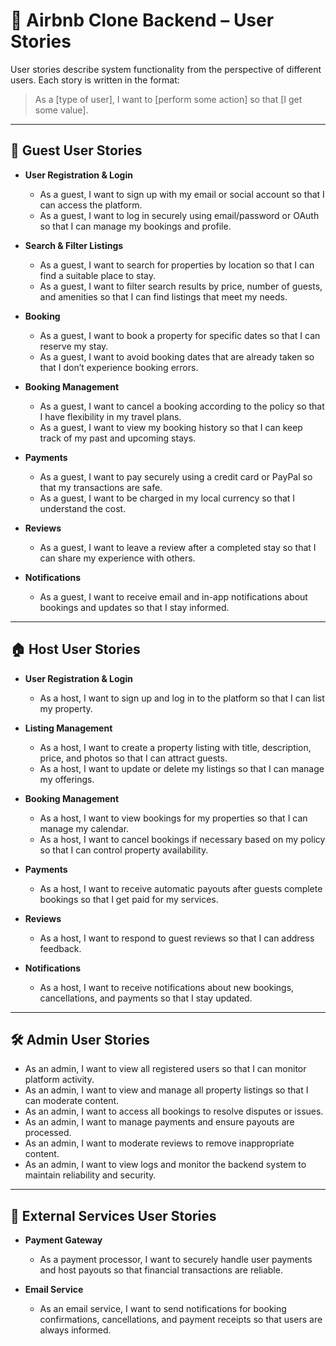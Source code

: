 # 📘 Airbnb Clone Backend – User Stories

User stories describe system functionality from the perspective of different users. Each story is written in the format:

> As a [type of user], I want to [perform some action] so that [I get some value].

---

## 👤 Guest User Stories

- **User Registration & Login**
  - As a guest, I want to sign up with my email or social account so that I can access the platform.
  - As a guest, I want to log in securely using email/password or OAuth so that I can manage my bookings and profile.

- **Search & Filter Listings**
  - As a guest, I want to search for properties by location so that I can find a suitable place to stay.
  - As a guest, I want to filter search results by price, number of guests, and amenities so that I can find listings that meet my needs.

- **Booking**
  - As a guest, I want to book a property for specific dates so that I can reserve my stay.
  - As a guest, I want to avoid booking dates that are already taken so that I don’t experience booking errors.

- **Booking Management**
  - As a guest, I want to cancel a booking according to the policy so that I have flexibility in my travel plans.
  - As a guest, I want to view my booking history so that I can keep track of my past and upcoming stays.

- **Payments**
  - As a guest, I want to pay securely using a credit card or PayPal so that my transactions are safe.
  - As a guest, I want to be charged in my local currency so that I understand the cost.

- **Reviews**
  - As a guest, I want to leave a review after a completed stay so that I can share my experience with others.

- **Notifications**
  - As a guest, I want to receive email and in-app notifications about bookings and updates so that I stay informed.

---

## 🏠 Host User Stories

- **User Registration & Login**
  - As a host, I want to sign up and log in to the platform so that I can list my property.

- **Listing Management**
  - As a host, I want to create a property listing with title, description, price, and photos so that I can attract guests.
  - As a host, I want to update or delete my listings so that I can manage my offerings.

- **Booking Management**
  - As a host, I want to view bookings for my properties so that I can manage my calendar.
  - As a host, I want to cancel bookings if necessary based on my policy so that I can control property availability.

- **Payments**
  - As a host, I want to receive automatic payouts after guests complete bookings so that I get paid for my services.

- **Reviews**
  - As a host, I want to respond to guest reviews so that I can address feedback.

- **Notifications**
  - As a host, I want to receive notifications about new bookings, cancellations, and payments so that I stay updated.

---

## 🛠️ Admin User Stories

- As an admin, I want to view all registered users so that I can monitor platform activity.
- As an admin, I want to view and manage all property listings so that I can moderate content.
- As an admin, I want to access all bookings to resolve disputes or issues.
- As an admin, I want to manage payments and ensure payouts are processed.
- As an admin, I want to moderate reviews to remove inappropriate content.
- As an admin, I want to view logs and monitor the backend system to maintain reliability and security.

---

## 🔌 External Services User Stories

- **Payment Gateway**
  - As a payment processor, I want to securely handle user payments and host payouts so that financial transactions are reliable.

- **Email Service**
  - As an email service, I want to send notifications for booking confirmations, cancellations, and payment receipts so that users are always informed.

